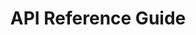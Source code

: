 ---
title: API Reference Guide
navigation.redirect: '/pdfrest-api-toolkit-container/api-reference-guide/'
---